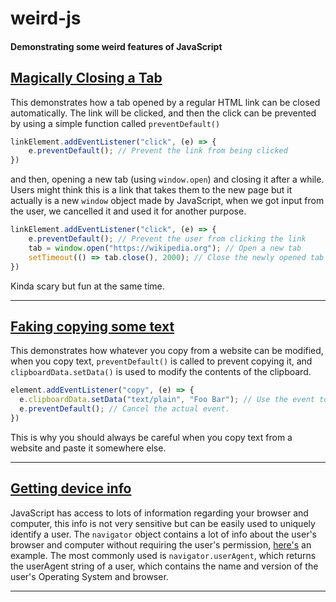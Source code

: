 <head>
    <meta name="description" content="Explore some weird features of JavaScript in this interactive demonstration.">
    <meta name="keywords" content="weird-js, JavaScript, features, unconventional JavaScript, JavaScript demonstration, demo">
</head>

# weird-js
#### Demonstrating some weird features of JavaScript

## [Magically Closing a Tab](https://chiroyce1.github.io/weird-js/close-tab/)
This demonstrates how a tab opened by a regular HTML link can be closed automatically. The link will be clicked, and then the click can be prevented by using a simple function called `preventDefault()`
```js
linkElement.addEventListener("click", (e) => {
    e.preventDefault(); // Prevent the link from being clicked
})
```
and then, opening a new tab (using `window.open`) and closing it after a while. Users might think this is a link that takes them to the new page but it actually is a new `window` object made by JavaScript, when we got input from the user, we cancelled it and used it for another purpose. 

```js
linkElement.addEventListener("click", (e) => {
    e.preventDefault(); // Prevent the user from clicking the link
    tab = window.open("https://wikipedia.org"); // Open a new tab
    setTimeout(() => tab.close(), 2000); // Close the newly opened tab after 2 seconds
})
```
Kinda scary but fun at the same time.

---

## [Faking copying some text](https://chiroyce1.github.io/weird-js/fake-copy/)
This demonstrates how whatever you copy from a website can be modified, when you copy text, `preventDefault()` is called to prevent copying it, and `clipboardData.setData()` is used to modify the contents of the clipboard. 

```js
element.addEventListener("copy", (e) => {
  e.clipboardData.setData("text/plain", "Foo Bar"); // Use the event to copy something into the users clipboard
  e.preventDefault(); // Cancel the actual event.
})
```
This is why you should always be careful when you copy text from a website and paste it somewhere else. 

---

## [Getting device info](https://chiroyce1.github.io/weird-js/device-info/)
JavaScript has access to lots of information regarding your browser and computer, this info is not very sensitive but can be easily used to uniquely identify a user. The `navigator` object contains a lot of info about the user's browser and computer without requiring the user's permission, [here's](https://chiroyce1.github.io/weird-js/device-info/) an example. The most commonly used is `navigator.userAgent`, which returns the userAgent string of a user, which contains the name and version of the user's Operating System and browser. 

---
